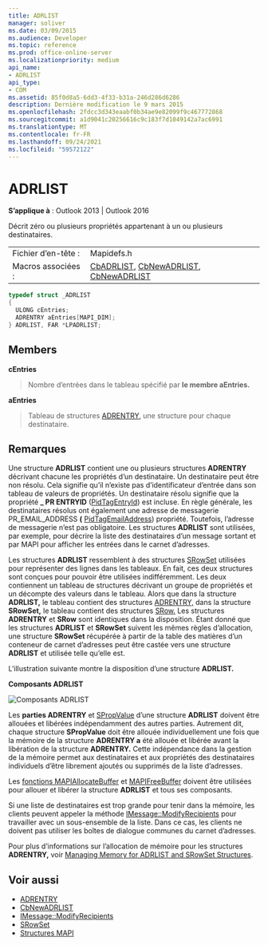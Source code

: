 ```yaml
---
title: ADRLIST
manager: soliver
ms.date: 03/09/2015
ms.audience: Developer
ms.topic: reference
ms.prod: office-online-server
ms.localizationpriority: medium
api_name:
- ADRLIST
api_type:
- COM
ms.assetid: 85f0d8a5-6dd3-4f33-b31a-246d286d6286
description: Dernière modification le 9 mars 2015
ms.openlocfilehash: 2fdcc3d343eaabf0b34ae9e82099f9c467772868
ms.sourcegitcommit: a1d9041c20256616c9c183f7d1049142a7ac6991
ms.translationtype: MT
ms.contentlocale: fr-FR
ms.lasthandoff: 09/24/2021
ms.locfileid: "59572122"
---
```

# <a name="adrlist"></a>ADRLIST

**S’applique à** : Outlook 2013 | Outlook 2016 
  
Décrit zéro ou plusieurs propriétés appartenant à un ou plusieurs destinataires. 
  
|||
|:-----|:-----|
|Fichier d’en-tête :  <br/> |Mapidefs.h  <br/> |
|Macros associées :  <br/> |[CbADRLIST](cbadrlist.md), [CbNewADRLIST](cbnewadrlist.md), [CbNewADRLIST](cbnewadrlist.md) <br/> |
   
```cpp
typedef struct _ADRLIST
{
  ULONG cEntries;
  ADRENTRY aEntries[MAPI_DIM];
} ADRLIST, FAR *LPADRLIST;

```

## <a name="members"></a>Members

**cEntries**
  
> Nombre d’entrées dans le tableau spécifié par **le membre aEntries.** 
    
**aEntries**
  
> Tableau de structures [ADRENTRY,](adrentry.md) une structure pour chaque destinataire. 
    
## <a name="remarks"></a>Remarques

Une structure **ADRLIST** contient une ou plusieurs structures **ADRENTRY** décrivant chacune les propriétés d’un destinataire. Un destinataire peut être non résolu. Cela signifie qu’il n’existe pas d’identificateur d’entrée dans son tableau de valeurs de propriétés. Un destinataire résolu signifie que la propriété **\_ PR ENTRYID** ([PidTagEntryId](pidtagentryid-canonical-property.md)) est incluse. En règle générale, les destinataires résolus ont également une adresse de messagerie PR_EMAIL_ADDRESS **(** [PidTagEmailAddress](pidtagemailaddress-canonical-property.md)) propriété. Toutefois, l’adresse de messagerie n’est pas obligatoire. Les structures **ADRLIST** sont utilisées, par exemple, pour décrire la liste des destinataires d’un message sortant et par MAPI pour afficher les entrées dans le carnet d’adresses. 
  
Les structures **ADRLIST** ressemblent à des structures [SRowSet](srowset.md) utilisées pour représenter des lignes dans les tableaux. En fait, ces deux structures sont conçues pour pouvoir être utilisées indifféremment. Les deux contiennent un tableau de structures décrivant un groupe de propriétés et un décompte des valeurs dans le tableau. Alors que dans la structure **ADRLIST,** le tableau contient des structures [ADRENTRY,](adrentry.md) dans la structure **SRowSet,** le tableau contient des structures [SRow.](srow.md) Les structures **ADRENTRY** et **SRow** sont identiques dans la disposition. Étant donné que les structures **ADRLIST** et **SRowSet** suivent les mêmes règles d’allocation, une structure **SRowSet** récupérée à partir de la table des matières d’un conteneur de carnet d’adresses peut être castée vers une structure **ADRLIST** et utilisée telle qu’elle est. 
  
L’illustration suivante montre la disposition d’une structure **ADRLIST.** 
  
**Composants ADRLIST**
  
![Composants ADRLIST](media/amapi_18.gif "Composants ADRLIST")
  
Les **parties ADRENTRY** et [SPropValue](spropvalue.md) d’une structure **ADRLIST** doivent être allouées et libérées indépendamment des autres parties. Autrement dit, chaque structure **SPropValue** doit être allouée individuellement une fois que la mémoire de la structure **ADRENTRY a** été allouée et libérée avant la libération de la structure **ADRENTRY.** Cette indépendance dans la gestion de la mémoire permet aux destinataires et aux propriétés des destinataires individuels d’être librement ajoutés ou supprimés de la liste d’adresses. 
  
Les [fonctions MAPIAllocateBuffer](mapiallocatebuffer.md) et [MAPIFreeBuffer](mapifreebuffer.md) doivent être utilisées pour allouer et libérer la structure **ADRLIST** et tous ses composants. 
  
Si une liste de destinataires est trop grande pour tenir dans la mémoire, les clients peuvent appeler la méthode [IMessage::ModifyRecipients](imessage-modifyrecipients.md) pour travailler avec un sous-ensemble de la liste. Dans ce cas, les clients ne doivent pas utiliser les boîtes de dialogue communes du carnet d’adresses. 
  
Pour plus d’informations sur l’allocation de mémoire pour les structures **ADRENTRY,** voir [Managing Memory for ADRLIST and SRowSet Structures](managing-memory-for-adrlist-and-srowset-structures.md). 
  
## <a name="see-also"></a>Voir aussi

- [ADRENTRY](adrentry.md)  
- [CbNewADRLIST](cbnewadrlist.md) 
- [IMessage::ModifyRecipients](imessage-modifyrecipients.md) 
- [SRowSet](srowset.md)
- [Structures MAPI](mapi-structures.md)

